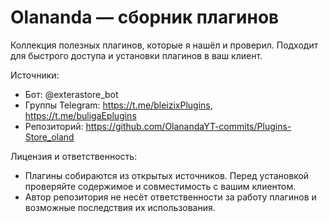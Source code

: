 # Olananda — сборник плагинов

Коллекция полезных плагинов, которые я нашёл и проверил. Подходит для быстрого доступа и установки плагинов в ваш клиент.

Источники:
- Бот: @exterastore_bot
- Группы Telegram: https://t.me/bleizixPlugins, https://t.me/buligaEplugins
- Репозиторий: https://github.com/OlanandaYT-commits/Plugins-Store_oland

Лицензия и ответственность:
- Плагины собираются из открытых источников. Перед установкой проверяйте содержимое и совместимость с вашим клиентом.
- Автор репозитория не несёт ответственности за работу плагинов и возможные последствия их использования.
